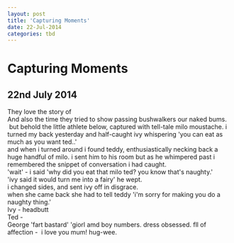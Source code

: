 ```yaml
---
layout: post
title: 'Capturing Moments'
date: 22-Jul-2014
categories: tbd
---
```


# Capturing Moments

## 22nd July 2014

<div>They love the story of</div>

<div></div>

<div>And also the time they tried to show passing bushwalkers our naked bums.</div>

<div> but behold the little athlete below,   captured with tell-tale milo moustache. i turned my back yesterday and half-caught ivy whispering 'you can eat as much as you want ted..'</div>

<div></div>

<div>and when i turned around i found teddy,   enthusiastically necking back a huge handful of milo. i sent him to his room but as he whimpered past i remembered the snippet of conversation i had caught.</div>

<div></div>

<div>'wait' - i said 'why did you eat that milo ted? you know that's naughty.'</div>

<div>'ivy said it would turn me into a fairy' he wept.</div>

<div>i changed sides, and sent ivy off in disgrace.</div>

<div>when she came back she had to tell teddy 'i'm sorry for making you do a naughty thing.'</div>

<div></div>

<div>Ivy - headbutt</div>

<div>Ted -</div>

<div>George 'fart bastard' 'giorl amd boy numbers. dress obsessed. fll of affection -  i love you mum! hug-wee.</div>

<div></div>
